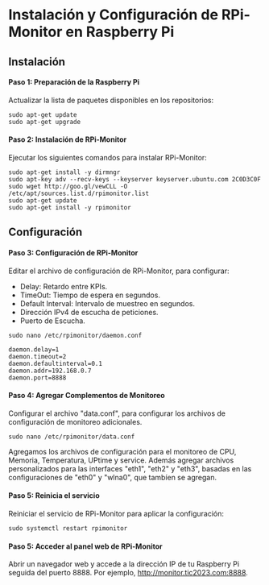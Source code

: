# Instalación y Configuración de RPi-Monitor en Raspberry Pi

## Instalación

#### Paso 1: Preparación de la Raspberry Pi
Actualizar la lista de paquetes disponibles en los repositorios:
```shell
sudo apt-get update
sudo apt-get upgrade
   ```
#### Paso 2: Instalación de RPi-Monitor
Ejecutar los siguientes comandos para instalar RPi-Monitor:

```shell
sudo apt-get install -y dirmngr
sudo apt-key adv --recv-keys --keyserver keyserver.ubuntu.com 2C0D3C0F
sudo wget http://goo.gl/vewCLL -O /etc/apt/sources.list.d/rpimonitor.list
sudo apt-get update
sudo apt-get install -y rpimonitor
```
## Configuración
#### Paso 3: Configuración de RPi-Monitor
Editar el archivo de configuración de RPi-Monitor, para configurar:
- Delay: Retardo entre KPIs.
- TimeOut: Tiempo de espera en segundos.
- Default Interval: Intervalo de muestreo en segundos.
- Dirección IPv4 de escucha de peticiones.
- Puerto de Escucha.

```shell
sudo nano /etc/rpimonitor/daemon.conf
```

```shell
daemon.delay=1
daemon.timeout=2
daemon.defaultinterval=0.1
daemon.addr=192.168.0.7
daemon.port=8888
```
#### Paso 4: Agregar Complementos de Monitoreo
Configurar el archivo "data.conf", para configurar los archivos de configuración de monitoreo adicionales.
```shell
sudo nano /etc/rpimonitor/data.conf
```
Agregamos los archivos de configuración para el monitoreo de CPU, Memoria, Temperatura, UPtime y service. Además agregar archivos personalizados para las interfaces "eth1", "eth2" y "eth3", basadas en las configuraciones de "eth0" y "wlna0", que tambíen se agregan.

#### Paso 5: Reinicia el servicio
Reiniciar el servicio de RPi-Monitor para aplicar la configuración:

```shell
sudo systemctl restart rpimonitor 
```
#### Paso 5: Acceder al panel web de RPi-Monitor
Abrir un navegador web y accede a la dirección IP de tu Raspberry Pi seguida del puerto 8888. Por ejemplo, http://monitor.tic2023.com:8888. 
